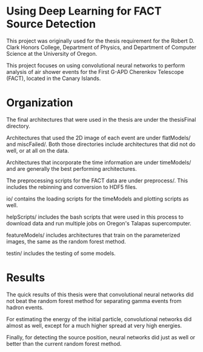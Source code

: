 # Using Deep Learning for FACT Source Detection
This project was originally used for the thesis requirement for the Robert D. Clark Honors College, Department of Physics, and Department of Computer Science at the University of Oregon.

This project focuses on using convolutional neural networks to perform analysis of air shower events for the First G-APD Cherenkov Telescope (FACT), located in the Canary Islands.

# Organization

The final architectures that were used in the thesis are under the thesisFinal directory. 

Architectures that used the 2D image of each event are under flatModels/ and miscFailed/. Both those directories
include architectures that did not do well, or at all on the data.

Architectures that incorporate the time information are under timeModels/ and are generally the best performing architectures.

The preprocessing scripts for the FACT data are under preprocess/. This includes the rebinning and conversion to HDF5 files.

io/ contains the loading scripts for the timeModels and plotting scripts as well.

helpScripts/ includes the bash scripts that were used in this process to download data and run multiple jobs on Oregon's Talapas
supercomputer.

featureModels/ includes architectures that train on the parameterized images, the same as the random forest method.

testin/ includes the testing of some models.


# Results

The quick results of this thesis were that convolutional neural networks did not beat the random forest method for 
separating gamma events from hadron events. 

For estimating the energy of the initial particle, convolutional networks did almost as well, except for a much higher spread
at very high energies.

Finally, for detecting the source position, neural networks did just as well or better than the current random forest method.


